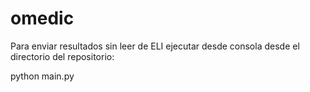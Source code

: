 # omedic
Para enviar resultados sin leer de ELI ejecutar desde consola desde el directorio del repositorio:

python main.py
